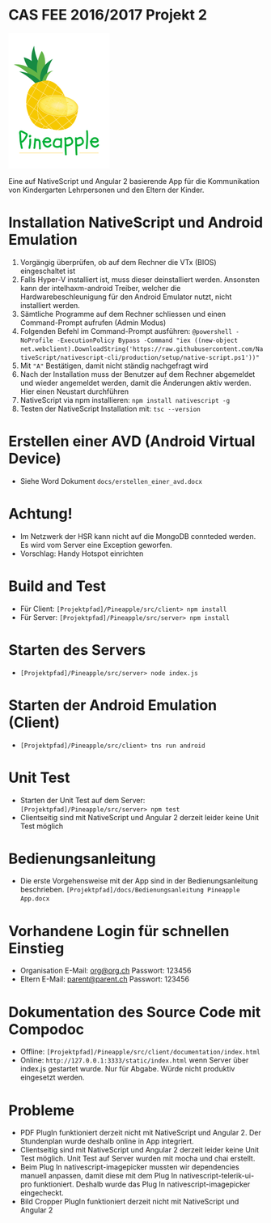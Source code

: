 # CAS FEE 2016/2017 Projekt 2
![Pineapple](https://github.com/handeres/Pineapple/blob/master/src/client/app/App_Resources/Android/drawable-hdpi/pineappledocu.png)

Eine auf NativeScript und Angular 2 basierende App für die Kommunikation von Kindergarten Lehrpersonen und den Eltern der Kinder.

# Installation NativeScript und Android Emulation

 1. Vorgängig überprüfen, ob auf dem Rechner die VTx (BIOS) eingeschaltet ist
 2. Falls Hyper-V installiert ist, muss dieser deinstalliert werden. Ansonsten kann der intelhaxm-android Treiber, welcher die Hardwarebeschleunigung für den Android Emulator nutzt, nicht installiert werden.
 3. Sämtliche Programme auf dem Rechner schliessen und einen Command-Prompt aufrufen (Admin Modus)
 4. Folgenden Befehl im Command-Prompt ausführen:
    `@powershell -NoProfile -ExecutionPolicy Bypass -Command "iex ((new-object net.webclient).DownloadString('https://raw.githubusercontent.com/NativeScript/nativescript-cli/production/setup/native-script.ps1'))"`
 5. Mit `"A"` Bestätigen, damit nicht ständig nachgefragt wird
 6. Nach der Installation muss der Benutzer auf dem Rechner abgemeldet und wieder angemeldet werden, damit die Änderungen aktiv werden. Hier einen Neustart durchführen
 7. NativeScript via npm installieren: `npm install nativescript -g`
 8. Testen der NativeScript Installation mit: `tsc --version`

# Erstellen einer AVD (Android Virtual Device)
- Siehe Word Dokument `docs/erstellen_einer_avd.docx`

# Achtung!
- Im Netzwerk der HSR kann nicht auf die MongoDB connteded werden. Es wird vom Server eine Exception geworfen.
- Vorschlag: Handy Hotspot einrichten

# Build and Test
- Für Client:   `[Projektpfad]/Pineapple/src/client> npm install`
- Für Server:   `[Projektpfad]/Pineapple/src/server> npm install`

# Starten des Servers
- `[Projektpfad]/Pineapple/src/server> node index.js`

# Starten der Android Emulation (Client)
- `[Projektpfad]/Pineapple/src/client> tns run android`

# Unit Test
- Starten der Unit Test auf dem Server: `[Projektpfad]/Pineapple/src/server> npm test`
- Clientseitig sind mit NativeScript und Angular 2 derzeit leider keine Unit Test möglich

# Bedienungsanleitung
- Die erste Vorgehensweise mit der App sind in der Bedienungsanleitung beschrieben. `[Projektpfad]/docs/Bedienungsanleitung Pineapple App.docx`

# Vorhandene Login für schnellen Einstieg
- Organisation
    E-Mail: org@org.ch
    Passwort: 123456
- Eltern
    E-Mail: parent@parent.ch
    Passwort: 123456

# Dokumentation des Source Code mit Compodoc
- Offline: `[Projektpfad]/Pineapple/src/client/documentation/index.html`
- Online: `http://127.0.0.1:3333/static/index.html` wenn Server über index.js gestartet wurde. Nur für Abgabe. Würde nicht produktiv eingesetzt werden.

# Probleme
- PDF PlugIn funktioniert derzeit nicht mit NativeScript und Angular 2. Der Stundenplan wurde deshalb online in App integriert.
- Clientseitig sind mit NativeScript und Angular 2 derzeit leider keine Unit Test möglich. Unit Test auf Server wurden mit mocha und chai erstellt.
- Beim Plug In nativescript-imagepicker mussten wir dependencies manuell anpassen, damit diese mit dem Plug In  nativescript-telerik-ui-pro funktioniert. Deshalb wurde das Plug In nativescript-imagepicker eingecheckt.
- Bild Cropper PlugIn funktioniert derzeit nicht mit NativeScript und Angular 2